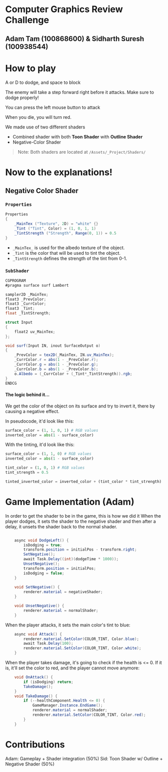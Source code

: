 # Computer Graphics Review Challenge
## Adam Tam (100868600) & Sidharth Suresh (100938544)

# How to play
A or D to dodge, and space to block

The enemy will take a step forward right before it attacks. Make sure to dodge properly!

You can press the left mouse button to attack

When you die, you will turn red.

We made use of two different shaders

- Combined shader with both **Toon Shader** with **Outline Shader**
- Negative-Color Shader

> Note: Both shaders are located at `/Assets/_Project/Shaders/`

# Now to the explanations!

## Negative Color Shader

### `Properties`

```csharp
Properties
{
    _MainTex ("Texture", 2D) = "white" {}
    _Tint ("Tint", Color) = (1, 0, 1, 1)
    _TintStrength ("Strength", Range(0, 1)) = 0.5
}
```

- `_MainTex_` is used for the albedo texture of the object.
- `_Tint` is the color that will be used to tint the object.
- `_TintStrength` defines the strength of the tint from 0-1.

### `SubShader`

```csharp
CGPROGRAM
#pragma surface surf Lambert

sampler2D _MainTex;
float3 _PrevColor;
float3 _CurrColor;
float3 _Tint;
float _TintStrength;

struct Input
{
    float2 uv_MainTex;
};

void surf(Input IN, inout SurfaceOutput o)
{
    _PrevColor = tex2D(_MainTex, IN.uv_MainTex);
    _CurrColor.r = abs(1 - _PrevColor.r);
    _CurrColor.g = abs(1 - _PrevColor.g);
    _CurrColor.b = abs(1 - _PrevColor.b);
    o.Albedo = (_CurrColor + (_Tint*_TintStrength)).rgb;
}
ENDCG
```

#### The logic behind it...

We get the color of the object on its surface and try to invert it, there by causing a negative effect.

In pseudocode, it'd look like this:
```python
surface_color = (1, 1, 0, 1) # RGB values
inverted_color = abs(1 - surface_color)
```

With the tinting, it'd look like this:
```python
surface_color = (1, 1, 0) # RGB values
inverted_color = abs(1 - surface_color)

tint_color = (1, 0, 1) # RGB values
tint_strength = 0.5

tinted_inverted_color = inverted_color + (tint_color * tint_strength)
```

# Game Implementation (Adam)
In order to get the shader to be in the game, this is how we did it
When the player dodges, it sets the shader to the negative shader and then after a delay, it unsets the shader back to the normal shader.
```csharp

    async void DodgeLeft() {
        isDodging = true;
        transform.position = initialPos - transform.right;
        SetNegative();
        await Task.Delay((int)(dodgeTime * 1000));
        UnsetNegative();
        transform.position = initialPos;
        isDodging = false;
    }
    
    void SetNegative() {
        renderer.material = negativeShader;
    }

    void UnsetNegative() {
        renderer.material = normalShader;
    }
```

When the player attacks, it sets the main color's tint to blue:
```csharp
    async void Attack() {
        renderer.material.SetColor(COLOR_TINT, Color.blue);
        await Task.Delay(100);
        renderer.material.SetColor(COLOR_TINT, Color.white);
    }
```

When the player takes damage, it's going to check if the health is <= 0. If it is, it'll set the color to red, and the player cannot move anymore:
```csharp
    void OnAttack() {
        if (isDodging) return;
        TakeDamage();
    }
    void TakeDamage() {
        if (--healthComponent.Health <= 0) {
            GameManager.Instance.EndGame();
            renderer.material = normalShader;
            renderer.material.SetColor(COLOR_TINT, Color.red);
        }
    }
```

# Contributions
Adam: Gameplay + Shader integration (50%)
Sid: Toon Shader w/ Outline + Negative Shader (50%)
